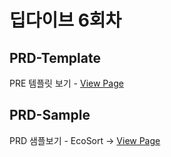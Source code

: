 # 딥다이브 6회차

## PRD-Template

PRE 템플릿 보기 - [View Page](https://coding-ghost-leejey.github.io/deepdive_6/prd/prd_template.html)

## PRD-Sample

PRD 샘플보기 - EcoSort -> [View Page](https://coding-ghost-leejey.github.io/deepdive_6/prd/prd_sample.html)
